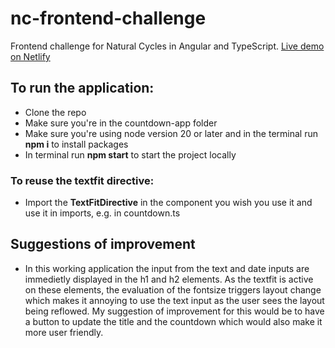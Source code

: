 # nc-frontend-challenge
Frontend challenge for Natural Cycles in Angular and TypeScript.
[Live demo on Netlify](https://emmasfrontendchallenge.netlify.app/)

## To run the application:
- Clone the repo
- Make sure you're in the countdown-app folder
- Make sure you're using node version 20 or later and in the terminal run **npm i** to install packages
- In terminal run **npm start** to start the project locally

### To reuse the textfit directive:
- Import the **TextFitDirective** in the component you wish you use it and use it in imports, e.g. in countdown.ts

## Suggestions of improvement
- In this working application the input from the text and date inputs are immedietly displayed in the h1 and h2 elements. As the textfit is active on these elements, the evaluation of the fontsize triggers layout change which makes it annoying to use the text input as the user sees the layout being reflowed. My suggestion of improvement for this would be to have a button to update the title and the countdown which would also make it more user friendly.
